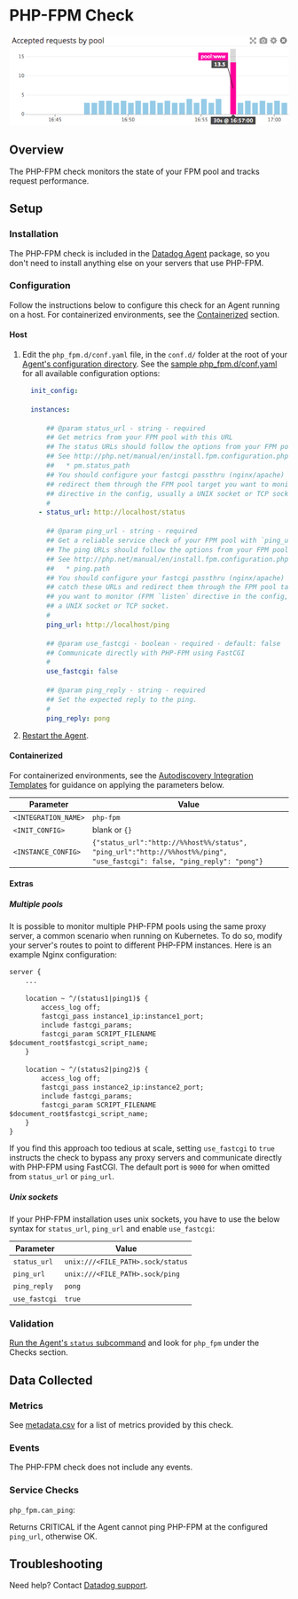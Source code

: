 # PHP-FPM Check

![PHP overview][1]

## Overview

The PHP-FPM check monitors the state of your FPM pool and tracks request performance.

## Setup
### Installation

The PHP-FPM check is included in the [Datadog Agent][3] package, so you don't need to install anything else on your servers that use PHP-FPM.

### Configuration

Follow the instructions below to configure this check for an Agent running on a host. For containerized environments, see the [Containerized](#containerized) section.

#### Host

1. Edit the `php_fpm.d/conf.yaml` file, in the `conf.d/` folder at the root of your [Agent's configuration directory][4]. See the [sample php_fpm.d/conf.yaml][5] for all available configuration options:

    ```yaml
      init_config:

      instances:

          ## @param status_url - string - required
          ## Get metrics from your FPM pool with this URL
          ## The status URLs should follow the options from your FPM pool
          ## See http://php.net/manual/en/install.fpm.configuration.php
          ##   * pm.status_path
          ## You should configure your fastcgi passthru (nginx/apache) to catch these URLs and
          ## redirect them through the FPM pool target you want to monitor (FPM `listen`
          ## directive in the config, usually a UNIX socket or TCP socket.
          #
        - status_url: http://localhost/status

          ## @param ping_url - string - required
          ## Get a reliable service check of your FPM pool with `ping_url` parameter
          ## The ping URLs should follow the options from your FPM pool
          ## See http://php.net/manual/en/install.fpm.configuration.php
          ##   * ping.path
          ## You should configure your fastcgi passthru (nginx/apache) to
          ## catch these URLs and redirect them through the FPM pool target
          ## you want to monitor (FPM `listen` directive in the config, usually
          ## a UNIX socket or TCP socket.
          #
          ping_url: http://localhost/ping

          ## @param use_fastcgi - boolean - required - default: false
          ## Communicate directly with PHP-FPM using FastCGI
          #
          use_fastcgi: false

          ## @param ping_reply - string - required
          ## Set the expected reply to the ping.
          #
          ping_reply: pong
    ```

2. [Restart the Agent][6].

#### Containerized

For containerized environments, see the [Autodiscovery Integration Templates](https://docs.datadoghq.com/agent/autodiscovery/integrations/) for guidance on applying the parameters below.

| Parameter            | Value                                                                                                                    |
|----------------------|--------------------------------------------------------------------------------------------------------------------------|
| `<INTEGRATION_NAME>` | `php-fpm`                                                                                                                |
| `<INIT_CONFIG>`      | blank or `{}`                                                                                                            |
| `<INSTANCE_CONFIG>`  | `{"status_url":"http://%%host%%/status", "ping_url":"http://%%host%%/ping", "use_fastcgi": false, "ping_reply": "pong"}` |

#### Extras
##### Multiple pools

It is possible to monitor multiple PHP-FPM pools using the same proxy server, a common scenario when running on Kubernetes. To do so, modify your server's routes to point to different PHP-FPM instances. Here is an example Nginx configuration:

```
server {
    ...

    location ~ ^/(status1|ping1)$ {
        access_log off;
        fastcgi_pass instance1_ip:instance1_port;
        include fastcgi_params;
        fastcgi_param SCRIPT_FILENAME $document_root$fastcgi_script_name;
    }

    location ~ ^/(status2|ping2)$ {
        access_log off;
        fastcgi_pass instance2_ip:instance2_port;
        include fastcgi_params;
        fastcgi_param SCRIPT_FILENAME $document_root$fastcgi_script_name;
    }
}
```

If you find this approach too tedious at scale, setting `use_fastcgi` to `true` instructs the check to bypass any proxy servers and communicate directly with PHP-FPM using FastCGI. The default port is `9000` for when omitted from `status_url` or `ping_url`.

##### Unix sockets

If your PHP-FPM installation uses unix sockets, you have to use the below syntax for `status_url`, `ping_url` and enable `use_fastcgi`:

| Parameter     | Value                             |
|---------------|-----------------------------------|
| `status_url`  | `unix:///<FILE_PATH>.sock/status` |
| `ping_url`    | `unix:///<FILE_PATH>.sock/ping`   |
| `ping_reply`  | `pong`                            |
| `use_fastcgi` | `true`                            |

### Validation

[Run the Agent's `status` subcommand][7] and look for `php_fpm` under the Checks section.

## Data Collected
### Metrics

See [metadata.csv][8] for a list of metrics provided by this check.

### Events
The PHP-FPM check does not include any events.

### Service Checks

`php_fpm.can_ping`:

Returns CRITICAL if the Agent cannot ping PHP-FPM at the configured `ping_url`, otherwise OK.

## Troubleshooting
Need help? Contact [Datadog support][9].

[1]: https://raw.githubusercontent.com/DataDog/integrations-core/master/php_fpm/images/phpfpmoverview.png
[2]: https://docs.datadoghq.com/agent/autodiscovery/integrations
[3]: https://app.datadoghq.com/account/settings#agent
[4]: https://docs.datadoghq.com/agent/guide/agent-configuration-files/?tab=agentv6#agent-configuration-directory
[5]: https://github.com/DataDog/integrations-core/blob/master/php_fpm/datadog_checks/php_fpm/data/conf.yaml.example
[6]: https://docs.datadoghq.com/agent/guide/agent-commands/?tab=agentv6#start-stop-and-restart-the-agent
[7]: https://docs.datadoghq.com/agent/guide/agent-commands/?tab=agentv6#agent-status-and-information
[8]: https://github.com/DataDog/integrations-core/blob/master/php_fpm/metadata.csv
[9]: https://docs.datadoghq.com/help
